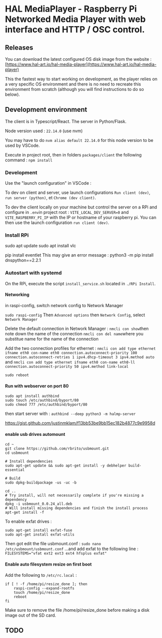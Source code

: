 # HAL MediaPlayer - Raspberry Pi Networked Media Player with web interface and HTTP / OSC control.

## Releases

You can download the latest configured OS disk image from the website : [https://www.hal-art.io/hal-media-player](https://www.hal-art.io/hal-media-player)

This the fastest way to start working on development, as the player relies on a very specific OS environment and there is no need to recreate this environment from scratch (although you will find instructions to do so below).

## Development environment

The client is in Typescript/React. The server in Python/Flask.

Node version used : `22.14.0` (use nvm)

You may have to do `nvm alias default 22.14.0` for this node version to be used by VSCode.

Execute in project root, then in folders `packages/client` the following command :
`npm install`

### Development

Use the "launch configuration" in VSCode :

To dev on client and server, use launch configurations `Run client (dev)`, `run server (python)`, et `Chrome (dev client)`.

To dev the client locally on your machine but control the server on a RPi and configure in `.env`in project root : `VITE_LOCAL_DEV_SERVER=0` and `VITE_RASPBERRY_PI_IP` with the IP or hostname of your raspberry pi. You can then use the launch configuration `run client (dev)`.

### Install RPi

sudo apt update
sudo apt install vlc

pip install eventlet
This may give an error message :
python3 -m pip install dnspython==2.2.1

### Autostart with systemd

On the RPi, execute the script `install_service.sh` located in `./RPi Install`.

#### Networking

in raspi-config, switch network config to Network Manager

`sudo raspi-config`
Then `Advanced options` then `Network Config`, select `Network Manager`

Delete the default connection in Network Manager :
`nmcli con show`then note down the name of the connection
`nmcli con del name`where you substitue name for the name of the connection

Add the two connection profiles for ethernet :
`nmcli con add type ethernet ifname eth0 con-name eth0 connection.autoconnect-priority 100 connection.autoconnect-retries 1 ipv4.dhcp-timeout 3 ipv4.method auto`
and
`nmcli con add type ethernet ifname eth0 con-name eth0-ll connection.autoconnect-priority 50 ipv4.method link-local`

`sudo reboot`

#### Run with webserver on port 80

```shell
sudo apt install authbind
sudo touch /etc/authbind/byport/80
sudo chmod 777 /etc/authbind/byport/80
```

then start server with :
`authbind --deep python3 -m halmp-server`

<https://gist.github.com/justinmklam/f13bb53be9bb15ec182b4877c9e9958d>

#### enable usb drives automount

```shell
cd ~
git clone https://github.com/rbrito/usbmount.git
cd usbmount

# Install dependencies
sudo apt-get update && sudo apt-get install -y debhelper build-essential

# Build
sudo dpkg-buildpackage -us -uc -b

cd ..
# Try install, will not necessarily complete if you're missing a dependency
dpkg -i usbmount_0.0.24_all.deb
# Will install missing dependencies and finish the install process
apt-get install -f
```

To enable exfat drives :

```shell
sudo apt-get install exfat-fuse
sudo apt-get install exfat-utils
```

Then got edit the file usbmount.conf :
`sudo nano /etc/usbmount/usbmount.conf`
...and add exfat to the following line :
`FILESYSTEMS="vfat ext2 ext3 ext4 hfsplus exfat"`

#### Enable auto filesystem resize on first boot

Add the following to `/etc/rc.local` :
```shell
if [ ! -f /home/pi/resize_done ]; then
    raspi-config --expand-rootfs
    touch /home/pi/resize_done
    reboot
fi
```

Make sure to remove the file /home/pi/resize_done before making a disk image out of the SD card.

## TODO
